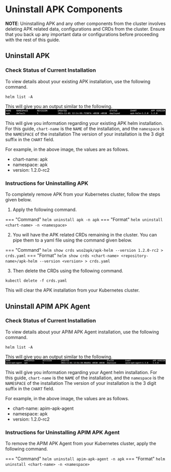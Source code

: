 # Uninstall APK Components

**NOTE**: Uninstalling APK and any other components from the cluster involves deleting APK related data, configurations and CRDs from the cluster. Ensure that you back up any important data or configurations before proceeding with the rest of this guide.

## Uninstall APK

### Check Status of Current Installation

To view details about your existing APK installation, use the following command.

```
helm list -A
```

This will give you an output similar to the following.
[![Helm List Output](../assets/img/setup/apk-helm-list-output.png)](../assets/img/setup/apk-helm-list-output.png)

This will give you information regarding your existing APK helm installation. 
For this guide, `chart-name` is the `NAME` of the installation, and the `namespace` is the `NAMESPACE` of the installation
The version of your installation is the 3 digit suffix in the `CHART` field.

For example, in the above image, the values are as follows.

- chart-name: apk
- namespace: apk
- version: 1.2.0-rc2

### Instructions for Uninstalling APK

To completely remove APK from your Kubernetes cluster, follow the steps given below.

1. Apply the following command.

=== "Command"
     ```
     helm uninstall apk -n apk
     ```
=== "Format"
     ```
     helm uninstall <chart-name> -n <namespace>
     ```

2. You will have the APK related CRDs remaining in the cluster. You can pipe them to a yaml file using the command given below.

=== "Command"
     ```
     helm show crds wso2apk/apk-helm --version 1.2.0-rc2 > crds.yaml
     ```
=== "Format"
     ```
     helm show crds <chart-name> <repository-name>/apk-helm --version <version> > crds.yaml
     ```

3. Then delete the CRDs using the following command.

```
kubectl delete -f crds.yaml
```

This will clear the APK installation from your Kubernetes cluster.

## Uninstall APIM APK Agent

### Check Status of Current Installation

To view details about your APIM APK Agent installation, use the following command.

```
helm list -A
```

This will give you an output similar to the following.
[![Helm List Output](../assets/img/setup/apim-apk-agent-helm-list-output.png)](../assets/img/setup/apim-apk-agent-helm-list-output.png)

This will give you information regarding your Agent helm installation. 
For this guide, `chart-name` is the `NAME` of the installation, and the `namespace` is the `NAMESPACE` of the installation
The version of your installation is the 3 digit suffix in the `CHART` field.

For example, in the above image, the values are as follows.

- chart-name: apim-apk-agent
- namespace: apk
- version: 1.2.0-rc2

### Instructions for Uninstalling APIM APK Agent

To remove the APIM APK Agent from your Kubernetes cluster, apply the following command.

=== "Command"
     ```
     helm uninstall apim-apk-agent -n apk
     ```
=== "Format"
     ```
     helm uninstall <chart-name> -n <namespace>
     ```
